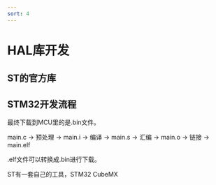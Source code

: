 ```yaml
---
sort: 4
---
```

# HAL库开发


## ST的官方库


## STM32开发流程


最终下载到MCU里的是.bin文件。

main.c -> 预处理 ->
main.i -> 编译   ->
main.s -> 汇编   ->
main.o -> 链接   ->
main.elf

.elf文件可以转换成.bin进行下载。

ST有一套自己的工具，STM32 CubeMX


